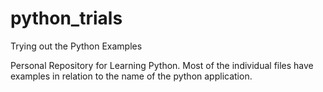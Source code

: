 # python_trials
Trying out the Python Examples

Personal Repository for Learning Python. Most of the individual files have examples in relation to the name of the python application.

